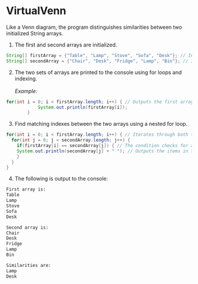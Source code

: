 # VirtualVenn
Like a Venn diagram, the program distinguishes similarities between two initialized String arrays.

1. The first and second arrays are initialized.
```java
String[] firstArray = {"Table", "Lamp", "Stove", "Sofa", "Desk"}; // Initialize and declare first array.
String[] secondArray = {"Chair", "Desk", "Fridge", "Lamp", "Bin"}; // Initialize and declare second array.
```

2. The two sets of arrays are printed to the console using for loops and indexing. \
\
_Example:_
```java
for(int i = 0; i < firstArray.length; i++) { // Outputs the first array.
			System.out.println(firstArray[i]);
		}
```

3. Find matching indexes between the two arrays using a nested for loop.
```java
for(int i = 0; i < firstArray.length; i++) { // Iterates through both the first array and second array using indexing.
  for(int j = 0; j < secondArray.length; j++) {
    if(firstArray[i] == secondArray[j]) { // The condition checks for a match between the two array indexes.
    System.out.println(secondArray[j] + " "); // Outputs the items in the second Array if they are also found in the first.
    } 
  }
}
```

4. The following is output to the console:
```bash
First array is: 
Table
Lamp
Stove
Sofa
Desk

Second array is: 
Chair
Desk
Fridge
Lamp
Bin

Similarities are: 
Lamp 
Desk
```
